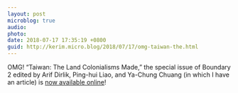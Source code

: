 ```yaml
---
layout: post
microblog: true
audio: 
photo: 
date: 2018-07-17 17:35:19 +0800
guid: http://kerim.micro.blog/2018/07/17/omg-taiwan-the.html
---
```

OMG! “Taiwan: The Land Colonialisms Made,” the special issue of Boundary 2 edited by Arif Dirlik, Ping-hui Liao, and Ya-Chung Chuang (in which I have an article) is [now available online](https://read.dukeupress.edu/boundary-2/issue/45/3)! 

